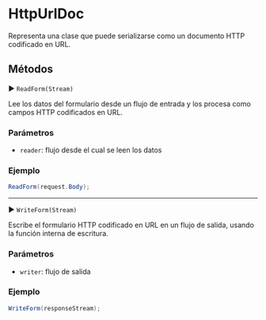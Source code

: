 # HttpUrlDoc<T>

Representa una clase que puede serializarse como un documento HTTP codificado en URL.

## Métodos

▶ `ReadForm(Stream)`

Lee los datos del formulario desde un flujo de entrada y los procesa como campos HTTP codificados en URL.

### Parámetros

- `reader`: flujo desde el cual se leen los datos

### Ejemplo

```csharp
ReadForm(request.Body);
```

--------------------------------------------------------

▶ `WriteForm(Stream)`

Escribe el formulario HTTP codificado en URL en un flujo de salida, usando la función interna de escritura.

### Parámetros

- `writer`: flujo de salida

### Ejemplo

```csharp
WriteForm(responseStream);
```